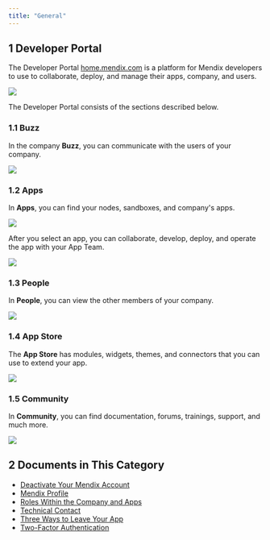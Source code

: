 ```yaml
---
title: "General"
---
```


## 1 Developer Portal

The Developer Portal [home.mendix.com](http://home.mendix.com) is a platform for Mendix developers to use to collaborate, deploy, and manage their apps, company, and users. 

  ![](attachments/general/developer-portal.png)

The Developer Portal consists of the sections described below.

### 1.1 Buzz

In the company **Buzz**, you can communicate with the users of your company.

![](attachments/general/developerportal-buzz.png)
  
### 1.2 Apps

In **Apps**, you can find your nodes, sandboxes, and company's apps.

![](attachments/general/developerportal-apps.png)

After you select an app, you can collaborate, develop, deploy, and operate the app with your App Team.

![](attachments/general/apps.png)
  
### 1.3 People

In **People**, you can view the other members of your company.

![](attachments/general/developerportal-people.png)
  
### 1.4 App Store

The **App Store** has modules, widgets, themes, and connectors that you can use to extend your app.

![](attachments/general/developerportal-appstore.png)
  
### 1.5 Community  

In **Community**, you can find documentation, forums, trainings, support, and much more.

![](attachments/general/developerportal-community.png)

## 2 Documents in This Category

* [Deactivate Your Mendix Account](how-to-activate-or-deactivate-your-mendix-account)
* [Mendix Profile](mendixprofile)
* [Roles Within the Company and Apps](roles)
* [Technical Contact](technical-contact)
* [Three Ways to Leave Your App](leave-app)
* [Two-Factor Authentication](twofactor-authenticator)
